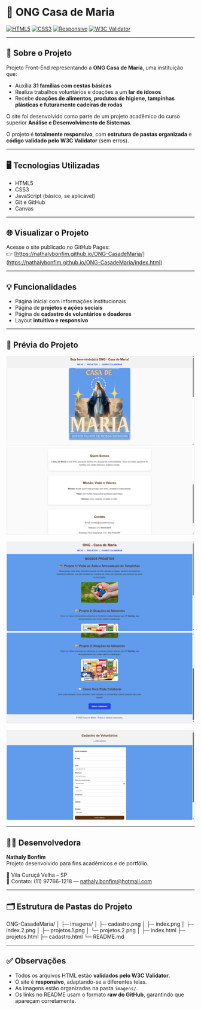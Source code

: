 # 🌻 ONG Casa de Maria

[![HTML5](https://img.shields.io/badge/HTML5-%23E34F26?style=for-the-badge&logo=html5&logoColor=white)](https://developer.mozilla.org/pt-BR/docs/Web/HTML) 
[![CSS3](https://img.shields.io/badge/CSS3-%231572B6?style=for-the-badge&logo=css3&logoColor=white)](https://developer.mozilla.org/pt-BR/docs/Web/CSS)
[![Responsivo](https://img.shields.io/badge/Responsivo-00C853?style=for-the-badge&logo=google-chrome&logoColor=white)](https://developer.mozilla.org/pt-BR/docs/Learn/CSS/CSS_layout/Responsive_Design)
[![W3C Validator](https://img.shields.io/badge/W3C-Validation-3090C7?style=for-the-badge)](https://validator.w3.org/)

---

## 🧩 Sobre o Projeto

Projeto Front-End representando a **ONG Casa de Maria**, uma instituição que:

- Auxilia **31 famílias com cestas básicas**  
- Realiza trabalhos voluntários e doações a um **lar de idosos**  
- Recebe **doações de alimentos, produtos de higiene, tampinhas plásticas e futuramente cadeiras de rodas**

O site foi desenvolvido como parte de um projeto acadêmico do curso superior **Análise e Desenvolvimento de Sistemas**.

O projeto é **totalmente responsivo**, com **estrutura de pastas organizada** e **código validado pelo W3C Validator** (sem erros).

---

## 🖥️ Tecnologias Utilizadas

- HTML5  
- CSS3  
- JavaScript (básico, se aplicável)  
- Git e GitHub  
- Canvas

---

## 🌐 Visualizar o Projeto

Acesse o site publicado no GitHub Pages:  
👉 [https://nathalybonfim.github.io/ONG-CasadeMaria/] (https://nathalybonfim.github.io/ONG-CasadeMaria/index.html)

---

## 💡 Funcionalidades

- Página inicial com informações institucionais  
- Página de **projetos e ações sociais**  
- Página de **cadastro de voluntários e doadores**  
- Layout **intuitivo e responsivo**

---

## 📸 Prévia do Projeto

<!-- Página Inicial -->
![Página Inicial](https://raw.githubusercontent.com/Nathalybonfim/ONG-CasadeMaria/main/imagens/index.png)
![Página Inicial 2](https://raw.githubusercontent.com/Nathalybonfim/ONG-CasadeMaria/main/imagens/index.2.png)

<!-- Seção Projetos -->
![Projetos 1](https://raw.githubusercontent.com/Nathalybonfim/ONG-CasadeMaria/main/imagens/projetos.1.png)
![Projetos 2](https://raw.githubusercontent.com/Nathalybonfim/ONG-CasadeMaria/main/imagens/projetos.2.png)

<!-- Cadastro -->
![Cadastro](https://raw.githubusercontent.com/Nathalybonfim/ONG-CasadeMaria/main/imagens/cadastro.png)

---

## 👩‍💻 Desenvolvedora

**Nathaly Bonfim**  
Projeto desenvolvido para fins acadêmicos e de portfólio.  

📍 Vila Curuçá Velha – SP  
📧 Contato: (11) 97766-1218 — nathaly.bonfim@hotmail.com  

---

## 🗂️ Estrutura de Pastas do Projeto

ONG-CasadeMaria/
│
├─ imagens/
│ ├─ cadastro.png
│ ├─ index.png
│ ├─ index.2.png
│ ├─ projetos.1.png
│ └─ projetos.2.png
│
├─ index.html
├─ projetos.html
├─ cadastro.html
└─ README.md

---

## ✅ Observações

- Todos os arquivos HTML estão **validados pelo W3C Validator**.  
- O site é **responsivo**, adaptando-se a diferentes telas.  
- As imagens estão organizadas na pasta `imagens/`.  
- Os links no README usam o formato **raw do GitHub**, garantindo que apareçam corretamente.
